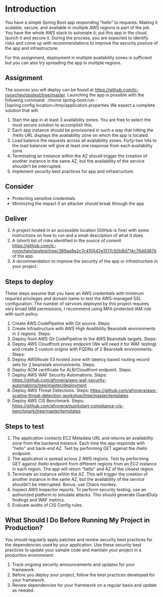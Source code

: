 Introduction
==================================================

You have a simple Spring Boot app responding “hello” to requests. Making it scalable, secure, and available in
multiple AWS regions is part of the job. You have the whole AWS stack to automate it; put this app in the
cloud, launch it and secure it. During the process, you are expected to identify risks and come up with
recommendations to improve the security posture of the app and infrastructure.

For this assignment, deployment in multiple availability zones is sufficient but you can also try spreading the
app in multiple regions.

Assignment
-----------

The sources you will deploy can be found at https://github.com/lc-nyovchev/opstest/tree/master. Launching
the app is possible with the following command:
./mvnw spring-boot:run -Dspring.config.location=/tmp/application.properties
We expect a complete solution that will:
1. Start the app in at least 3 availability zones. You are free to select the most secure solution to
accomplish this.
2. Each app instance should be provisioned in such a way that hitting the /hello URL displays the
availability zone on which the app is located.
3. Load balance the requests across all availability zones. Forty-two hits to the load balancer will give at
least one response from each availability zone.
4. Terminating an instance within the AZ should trigger the creation of another instance in the same AZ,
but the availability of the service shouldn’t be interrupted.
5. Implement security best practices for app and infrastructure.


Consider
---------------

- Protecting sensitive credentials
- Minimizing the impact if an attacker should break through the app

Deliver
------------------

1. A project hosted in an accessible location (GitHub is fine) with some instructions on how to run and a
small description of what it does.
2. A (short) list of risks identified in the source of commit
https://github.com/lc-nyovchev/opstest/tree/389aa8a2c7c410542e1517c92b8d714c76dd387b of
the app.
3. A recommendation to improve the security of the app or infrastructure in your project.

Steps to deploy
------------------

These steps assume that you have an AWS credentials with minimum required privileges and domain name to test the AWS-managed SSL configuration. The number of services deployed by this project requires very broad IAM permissions, I recommend using MFA-protected IAM role with such policy. 

1. Create AWS CodePipeline with Git source. Steps: 
2. Create Infrastructure with AWS High Availibility Beanstalk environments in 2 regions. Steps: 
3. Deploy from AWS Git CodePipeline to the AWS Beanstalk targets. Steps: 
4. Deploy AWS Cloudfront proxy endpoint (We will need it for WAF testing) and create 2 custom origins with FQDNs of 2 Beanstalk environments. Steps: 
5. Deploy AWSRoute 53 hosted zone with latency based routing record sets for 2 beanstalk environments. Steps: 
6. Deploy ACM certificate for ALB/Cloudfront endpoint. Steps: 
7. Deploy AWS WAF Security Automations. Steps: https://github.com/afrovera/aws-waf-security-automations/tree/master/deployment
8. Deploy AWS Threat Detections. Steps: https://github.com/afrovera/aws-scaling-threat-detection-workshop/tree/master/templates
9. Deploy AWS CIS Benchmark. Steps: https://github.com/afrovera/quickstart-compliance-cis-benchmark/tree/master/templates

Steps to test
------------------

1. The application contacts EC2 Metadata URL and returns an availability zone from the backend instance. Each time the app responds with "hello" and back-end AZ. Test by performing GET against the /hello endpoint.
2. The application is spread across 2 AWS regions. Test by performing GET against /hello endpoint from different regions from an EC2 instance in each region. The app will return "hello" and AZ of the closest region.
3. Terminate an instance within the AZ. This will trigger the creation of another instance in the same AZ, but the availability of the service shouldn’t be interrupted. Bonus: use Chaos monkey.
4. Inspect AWS Inspector reports. To perform security testing, use an authorized platform to simulate attacks. This should generate GuardDuty findings and WAF metrics.
5. Evaluate audits of CIS Config rules.

What Should I Do Before Running My Project in Production?
------------------

You should regularly apply patches and review security best practices for the dependencies used by your application. Use these security best practices to update your sample code and maintain your project in a production environment:

1. Track ongoing security announcements and updates for your framework.
2. Before you deploy your project, follow the best practices developed for your framework.
3. Review dependencies for your framework on a regular basis and update as needed.
